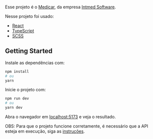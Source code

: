 Esse projeto é o [Medicar](https://github.com/Intmed-Software/desafio/tree/master/frontend), da empresa [Intmed Software](https://github.com/Intmed-Software).

Nesse projeto foi usado:

- [React](https://pt-br.reactjs.org/)
- [TypeScript](https://www.typescriptlang.org/)
- [SCSS](https://sass-lang.com/)

## Getting Started

Instale as dependências com:

```bash
npm install
# ou
yarn 
```

Inicie o projeto com:

```bash
npm run dev
# ou
yarn dev
```
Abra o navegador em [localhost:5173](http://localhost:5173/) e veja o resultado.

OBS: Para que o projeto funcione corretamente, é necessário que a API esteja em execução, siga as [instruções](https://github.com/Intmed-Software/desafio-mock-server).
